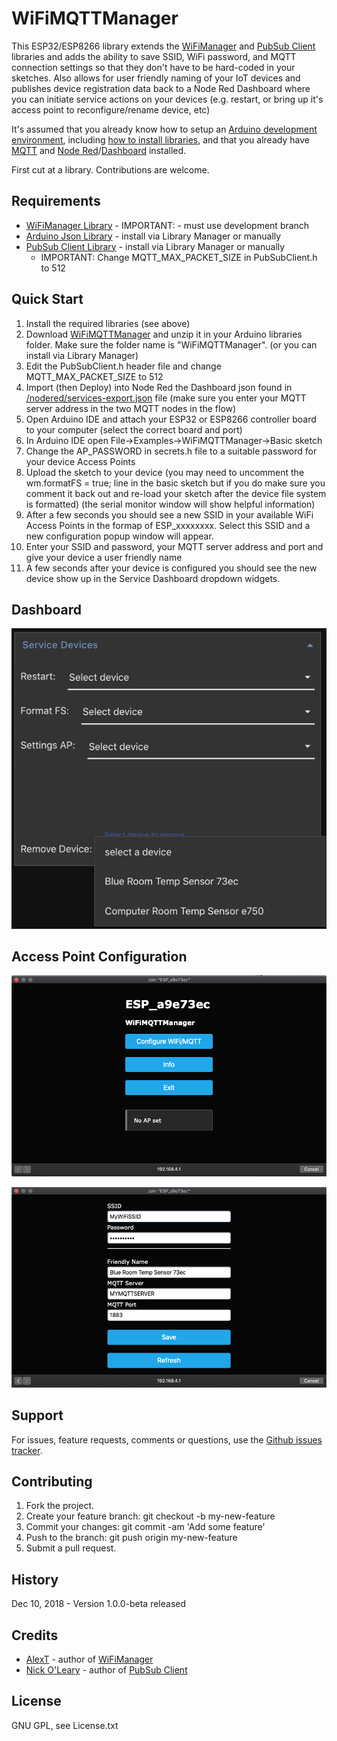 # WiFiMQTTManager

This ESP32/ESP8266 library extends the [WiFiManager](https://github.com/tzapu/WiFiManager/tree/development) and [PubSub Client](https://github.com/knolleary/pubsubclient) libraries and adds the ability to save SSID, WiFi password, and MQTT connection settings so that they don't have to be hard-coded in your sketches.  Also allows for user friendly naming of your IoT devices and publishes device registration data back to a Node Red Dashboard where you can initiate service actions on your devices (e.g. restart, or bring up it's access point to reconfigure/rename device, etc) 

It's assumed that you already know how to setup an [Arduino development environment](https://www.arduino.cc/en/Guide/HomePage), including [how to install libraries](https://www.arduino.cc/en/Guide/Libraries), and that you already have [MQTT](https://mosquitto.org/download/) and [Node Red](https://nodered.org/docs/getting-started/)/[Dashboard](https://flows.nodered.org/node/node-red-dashboard) installed.  

First cut at a library. Contributions are welcome.

## Requirements

* [WiFiManager Library](https://github.com/tzapu/WiFiManager/tree/development) - IMPORTANT: - must use development branch
* [Arduino Json Library](https://github.com/bblanchon/ArduinoJson) - install via Library Manager or manually
* [PubSub Client Library](https://github.com/knolleary/pubsubclient) - install via Library Manager or manually
    + IMPORTANT: Change MQTT_MAX_PACKET_SIZE in PubSubClient.h to 512 

## Quick Start
1. Install the required libraries (see above)
2. Download [WiFiMQTTManager](https://github.com/dreed47/WifiMQTTManager/archive/master.zip) and unzip it in your Arduino libraries folder.  Make sure the folder name is "WiFiMQTTManager". (or you can install via Library Manager)
3. Edit the PubSubClient.h header file and change MQTT_MAX_PACKET_SIZE to 512
4. Import (then Deploy) into Node Red the Dashboard json found in [/nodered/services-export.json](./nodered/services-export.json) file (make sure you enter your MQTT server address in the two MQTT nodes in the flow)
5. Open Arduino IDE and attach your ESP32 or ESP8266 controller board to your computer (select the correct board and port)
6. In Arduino IDE open File->Examples->WiFiMQTTManager->Basic sketch
7. Change the AP_PASSWORD in secrets.h file to a suitable password for your device Access Points
8. Upload the sketch to your device (you may need to uncomment the wm.formatFS = true; line in the basic sketch but if you do make sure you comment it back out and re-load your sketch after the device file system is formatted) (the serial monitor window will show helpful information)
9. After a few seconds you should see a new SSID in your available WiFi Access Points in the formap of ESP_xxxxxxxx.  Select this SSID and a new configuration popup window will appear. 
10. Enter your SSID and password, your MQTT server address and port and give your device a user friendly name
11. A few seconds after your device is configured you should see the new device show up in the Service Dashboard dropdown widgets.


## Dashboard
![dashboard](./README-images/dashboard.png)

## Access Point Configuration
![AP Menu](./README-images/ap-menu.png)

![AP Config](./README-images/ap-settings.png)

## Support
For issues, feature requests, comments or questions, use the [Github issues tracker](https://github.com/dreed47/WifiMQTTManager/issues).

## Contributing
1. Fork the project.
2. Create your feature branch: git checkout -b my-new-feature
3. Commit your changes: git commit -am 'Add some feature'
4. Push to the branch: git push origin my-new-feature
5. Submit a pull request.

## History
Dec 10, 2018 - Version 1.0.0-beta released

## Credits
* [AlexT](https://github.com/tzapu) - author of [WiFiManager](https://github.com/tzapu/WiFiManager)
* [Nick O'Leary](https://github.com/knolleary) - author of [PubSub Client](https://github.com/knolleary/pubsubclient)

## License
GNU GPL, see License.txt